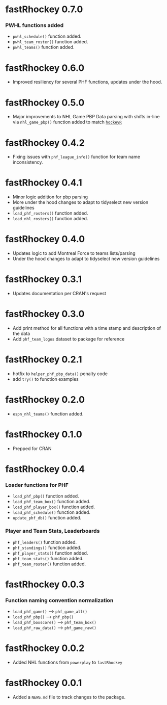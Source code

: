 # **fastRhockey 0.7.0**

### **PWHL functions added**

* ```pwhl_schedule()``` function added.
* ```pwhl_team_roster()``` function added.
* ```pwhl_teams()``` function added.

# **fastRhockey 0.6.0**

* Improved resiliency for several PHF functions, updates under the hood.

# **fastRhockey 0.5.0**

* Major improvements to NHL Game PBP Data parsing with shifts in-line via ```nhl_game_pbp()``` function added to match [```hockeyR```](https://hockeyr.netlify.app)

# **fastRhockey 0.4.2**

* Fixing issues with ```phf_league_info()``` function for team name inconsistency.

# **fastRhockey 0.4.1**

* Minor logic addition for pbp parsing
* More under the hood changes to adapt to tidyselect new version guidelines
* ```load_phf_rosters()``` function added.
* ```load_nhl_rosters()``` function added.

# **fastRhockey 0.4.0**

* Updates logic to add Montreal Force to teams lists/parsing
* Under the hood changes to adapt to tidyselect new version guidelines

# **fastRhockey 0.3.1**

* Updates documentation per CRAN's request

# **fastRhockey 0.3.0**

* Add print method for all functions with a time stamp and description of the data
* Add `phf_team_logos` dataset to package for reference

# **fastRhockey 0.2.1**

* hotfix to `helper_phf_pbp_data()` penalty code
* add `try()` to function examples

# **fastRhockey 0.2.0**

* `espn_nhl_teams()` function added.

# **fastRhockey 0.1.0**

* Prepped for CRAN

# **fastRhockey 0.0.4**

### Loader functions for PHF

* `load_phf_pbp()` function added.
* `load_phf_team_box()` function added.
* `load_phf_player_box()` function added.
* `load_phf_schedule()` function added.
* `update_phf_db()` function added.

### Player and Team Stats, Leaderboards

* `phf_leaders()` function added.
* `phf_standings()` function added.
* `phf_player_stats()` function added.
* `phf_team_stats()` function added.
* `phf_team_roster()` function added.

# **fastRhockey 0.0.3**

### Function naming convention normalization

* `load_phf_game()` --> `phf_game_all()`
* `load_phf_pbp()` --> `phf_pbp()`
* `load_phf_boxscore()` --> `phf_team_box()`
* `load_phf_raw_data()` --> `phf_game_raw()`

# **fastRhockey 0.0.2**

* Added NHL functions from `powerplay` to `fastRhockey`

# **fastRhockey 0.0.1**

* Added a `NEWS.md` file to track changes to the package.
